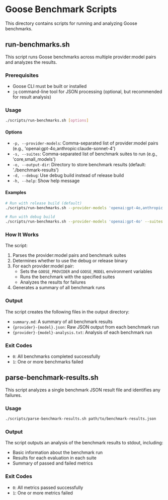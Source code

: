 # Goose Benchmark Scripts

This directory contains scripts for running and analyzing Goose benchmarks.

## run-benchmarks.sh

This script runs Goose benchmarks across multiple provider:model pairs and analyzes the results.

### Prerequisites

- Goose CLI must be built or installed
- `jq` command-line tool for JSON processing (optional, but recommended for result analysis)

### Usage

```bash
./scripts/run-benchmarks.sh [options]
```

#### Options

- `-p, --provider-models`: Comma-separated list of provider:model pairs (e.g., 'openai:gpt-4o,anthropic:claude-sonnet-4')
- `-s, --suites`: Comma-separated list of benchmark suites to run (e.g., 'core,small_models')
- `-o, --output-dir`: Directory to store benchmark results (default: './benchmark-results')
- `-d, --debug`: Use debug build instead of release build
- `-h, --help`: Show help message

#### Examples

```bash
# Run with release build (default)
./scripts/run-benchmarks.sh --provider-models 'openai:gpt-4o,anthropic:claude-sonnet-4' --suites 'core,small_models'

# Run with debug build
./scripts/run-benchmarks.sh --provider-models 'openai:gpt-4o' --suites 'core' --debug
```

### How It Works

The script:
1. Parses the provider:model pairs and benchmark suites
2. Determines whether to use the debug or release binary
3. For each provider:model pair:
   - Sets the `GOOSE_PROVIDER` and `GOOSE_MODEL` environment variables
   - Runs the benchmark with the specified suites
   - Analyzes the results for failures
4. Generates a summary of all benchmark runs

### Output

The script creates the following files in the output directory:

- `summary.md`: A summary of all benchmark results
- `{provider}-{model}.json`: Raw JSON output from each benchmark run
- `{provider}-{model}-analysis.txt`: Analysis of each benchmark run

### Exit Codes

- `0`: All benchmarks completed successfully
- `1`: One or more benchmarks failed

## parse-benchmark-results.sh

This script analyzes a single benchmark JSON result file and identifies any failures.

### Usage

```bash
./scripts/parse-benchmark-results.sh path/to/benchmark-results.json
```

### Output

The script outputs an analysis of the benchmark results to stdout, including:

- Basic information about the benchmark run
- Results for each evaluation in each suite
- Summary of passed and failed metrics

### Exit Codes

- `0`: All metrics passed successfully
- `1`: One or more metrics failed